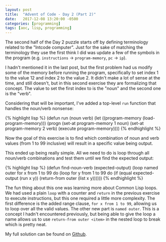 ```yaml
---
layout: post
title:  "Advent of Code - Day 2 (Part 2)"
date:   2017-12-08 13:20:00 -0500
categories: [programming]
tags: [aoc, lisp, programming]
---
```


The second half of the Day 2 puzzle starts off by defining terminology related to the "Intcode computer". Just for the sake of matching the terminology they use the first think I did was update a few of the symbols in the program (e.g. `instructions` -> `program-memory`, `pc` -> `ip`).

I hadn't mentioned it in the last post, but the first problem had us modify some of the memory before running the program, specifically to set index 1 to the value 12 and index 2 to the value 2. It didn't make a lot of sense at the time, and still doesn't, but in this second exercise they are formalizing that concept. The value to set the first index to is the "noun" and the second one is the "verb".

Considering that will be important, I've added a top-level `run` function that handles the noun/verb nonsense:

{% highlight lisp %}
(defun run (noun verb)
    (let ((program-memory (load-program-memory)))
    (progn
        (set-at program-memory 1 noun)
        (set-at program-memory 2 verb)
        (execute program-memory))))
{% endhighlight %}

Now the goal of this exercise is to find which combination of noun and verb values (from 1 to 99 inclusive) will result in a specific value being output.

This ended up being really simple. All we need to do is loop through all noun/verb combinations and test them until we find the expected output:

{% highlight lisp %}
(defun find-noun-verb (expected-output)
    (loop named outer for x from 1 to 99 do
        (loop for y from 1 to 99 do
            (if (equal expected-output (run x y))
                (return-from outer (list x y))))))
{% endhighlight %}

The fun thing about this one was learning more about Common Lisp loops. We had used a plain `loop` with a counter and `return` in the previous exercise to execute instructions, but this one required a little more complexity. The first difference is the added range clause, `for x from 1 to 99`, allowing us to loop over all the valid values. The other new part is `named outer`. This is a concept I hadn't encountered previously, but being able to give the loop a name allows us to use `return-from outer <item>` in the nested loop to break which is pretty neat.

My full solution can be found on [Github][gh].

[gh]: https://github.com/mattherman/advent-of-code-2019